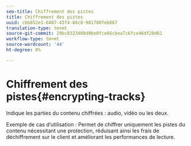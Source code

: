 ```yaml
---
seo-title: Chiffrement des pistes
title: Chiffrement des pistes
uuid: cbb852e1-6487-43f4-86c8-981780feb667
translation-type: tm+mt
source-git-commit: 29bc8323460d9be0fce66cbea7c6fce46df20d61
workflow-type: tm+mt
source-wordcount: '44'
ht-degree: 0%

---
```



# Chiffrement des pistes{#encrypting-tracks}

Indique les parties du contenu chiffrées : audio, vidéo ou les deux.

Exemple de cas d’utilisation : Permet de chiffrer uniquement les pistes du contenu nécessitant une protection, réduisant ainsi les frais de déchiffrement sur le client et améliorant les performances de lecture.
